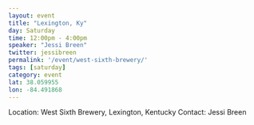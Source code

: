 ```yaml
---
layout: event
title: "Lexington, Ky"
day: Saturday
time: 12:00pm - 4:00pm
speaker: "Jessi Breen"
twitter: jessibreen
permalink: '/event/west-sixth-brewery/'
tags: [saturday]
category: event
lat: 38.059955
lon: -84.491868
---
```

Location:  West Sixth Brewery, Lexington, Kentucky
Contact:  Jessi Breen
